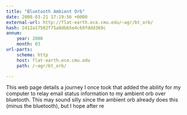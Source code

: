 ```yaml
---
title: "Bluetooth Ambient Orb"
date: 2008-03-21 17:19:56 +0000
external-url: http://flat-earth.ece.cmu.edu/~agr/bt_orb/
hash: 2412a17502f75a8dbb5e4c69fddd369c
annum:
    year: 2008
    month: 03
url-parts:
    scheme: http
    host: flat-earth.ece.cmu.edu
    path: /~agr/bt_orb/

---
```


This web page details a journey I once took that added the ability for my computer to relay email status information to my ambient orb over bluetooth.  This may sound silly since the ambient orb already does this (minus the bluetooth), but I hope after re
